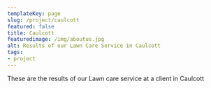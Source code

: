 ```yaml
---
templateKey: page
slug: /project/caulcott
featured: false
title: Caulcott
featuredimage: /img/aboutus.jpg
alt: Results of our Lawn Care Service in Caulcott
tags:
- project
---
```

These are the results of our Lawn care service at a client in Caulcott


